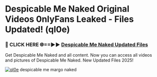 # Despicable Me Naked Original Videos 0nlyFans Leaked - Files Updated! (ql0e)

<h3>🔴 CLICK HERE 🌐==►► <a href="https://tinyurl.com/up5wt9bj" rel="nofollow">Despicable Me Naked Updated Files</a></h3>

Get Despicable Me Naked and all content. Now you can access all videos and pictures of Despicable Me Naked. New Updated Files 2025!

[![ql0e](https://i.imgur.com/ABiUzMV.gif)](https://tinyurl.com/up5wt9bj)
despicable me margo naked